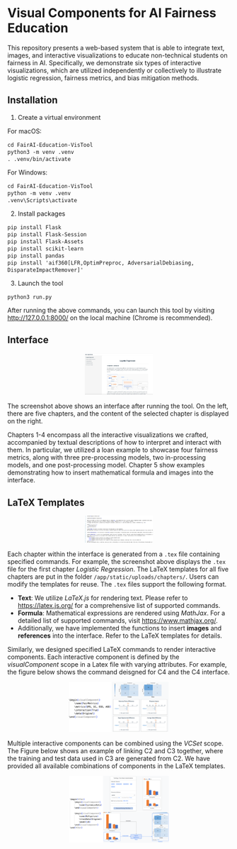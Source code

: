 # Visual Components for AI Fairness Education

This repository presents a web-based system that is able to integrate text, images, and interactive visualizations to educate non-technical students on fairness in AI. Specifically, we demonstrate six types of interactive visualizations, which are utilized independently or collectively to illustrate logistic regression, fairness metrics, and bias mitigation methods.

## Installation

1. Create a virtual environment 

For macOS:

```
cd FairAI-Education-VisTool
python3 -m venv .venv
. .venv/bin/activate
```

For Windows:

```
cd FairAI-Education-VisTool
python -m venv .venv
.venv\Scripts\activate
```



2. Install packages

```
pip install Flask
pip install Flask-Session
pip install Flask-Assets
pip install scikit-learn
pip install pandas
pip install 'aif360[LFR,OptimPreproc, AdversarialDebiasing, DisparateImpactRemover]'
```



3. Launch the tool

```
python3 run.py
```

After running the above commands, you can launch this tool by visiting http://127.0.0.1:8000/ on the local machine (Chrome is recommended).



## Interface 

<div style="text-align:center">
<img src="./images/interface.png" alt="r" style="zoom:15%;" />
</div>


The screenshot above shows an interface after running the tool. On the left, there are five chapters, and the content of the selected chapter is displayed on the right.

Chapters 1-4 encompass all the interactive visualizations we crafted, accompanied by textual descriptions of how to interpret and interact with them. In particular, we utilized a loan example to showcase four fairness metrics, along with three pre-processing models, two in-processing models, and one post-processing model. Chapter 5 show examples demonstrating how to insert mathematical formula and images into the interface.

## LaTeX Templates

<div style="text-align:center">
<img src="./images/chapter1text.png" style="zoom:15%;"/>
</div>


Each chapter within the interface is generated from a `.tex` file containing specified commands. For example, the screenshot above displays the `.tex` file for the first chapter *Logistic Regression*. The LaTeX templates for all five chapters are put in the folder `/app/static/uploads/chapters/`. Users can modify the templates for reuse. The `.tex` files support the following format.

- **Text**: We utilize *LaTeX.js* for rendering text. Please refer to https://latex.js.org/ for a comprehensive list of supported commands.
- **Formula**: Mathematical expressions are rendered using *MathJax*. For a detailed list of supported commands, visit https://www.mathjax.org/.
- Additionally, we have implemented the functions to insert **images** and **references** into the interface. Refer to the LaTeX templates for  details.

Similarly, we designed specified LaTeX commands to render interactive components. Each interactive component is defined by the *visualComponent* scope in a Latex file with varying attributes. For example, the figure below shows the command deisgned for C4 and the C4 interface.

<div style="text-align:center">
<img src="./images/vc.png" style="zoom:22%;" />
</div>



Multiple interactive components can be combined using the *VCSet* scope. The Figure below shows an example of linking C2 and C3 together, where the training and test data used in C3 are generated from C2. We have provided all available combinations of components in the LaTeX templates.

<div style="text-align:center">
<img src="./images/vcset.png" alt="1" style="zoom:22%;" />
</div>
